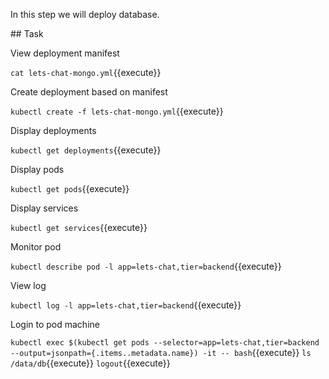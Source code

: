 In this step we will deploy database.

## Task

View deployment manifest

`cat lets-chat-mongo.yml`{{execute}}

Create deployment based on manifest

`kubectl create -f lets-chat-mongo.yml`{{execute}}

Display deployments

`kubectl get deployments`{{execute}}

Display pods

`kubectl get pods`{{execute}}

Display services

`kubectl get services`{{execute}}

Monitor pod

`kubectl describe pod -l app=lets-chat,tier=backend`{{execute}}

View log

`kubectl log -l app=lets-chat,tier=backend`{{execute}}

Login to pod machine

`kubectl exec $(kubectl get pods --selector=app=lets-chat,tier=backend --output=jsonpath={.items..metadata.name}) -it -- bash`{{execute}}
`ls /data/db`{{execute}}
`logout`{{execute}}

